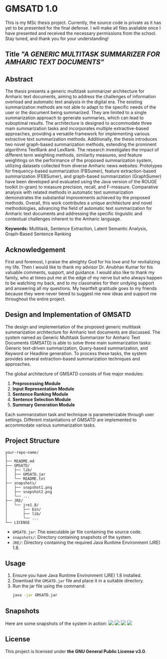 # GMSATD 1.0
This is my MSc thesis project. Currently, the source code is private as it has yet to be presented for the final defense. I will make all files available once I have presented and received the necessary permissions from the school. Stay tuned, and thank you for your understanding!

## Title _"A GENERIC MULTITASK SUMMARIZER FOR AMHARIC TEXT DOCUMENTS"_

## Abstract
The thesis presents a generic multitask summarizer architecture for Amharic text documents, aiming to address the challenges of information overload and automatic text analysis in the digital era. The existing summarization methods are not able to adapt to the specific needs of the user or the document being summarized. They are limited to a single summarization approach to generate summaries, which can lead to suboptimal results. The architecture is designed to accommodate three main summarization tasks and incorporates multiple extractive-based approaches, providing a versatile framework for implementing various extractive text summarization methods. Additionally, the thesis introduces two novel graph-based summarization methods, extending the prominent algorithms TextRank and LexRank. The research investigates the impact of different term weighting methods, similarity measures, and feature weightings on the performance of the proposed summarization system, utilizing datasets collected from diverse Amharic news websites. Prototypes for frequency-based summarization (FBSumer), feature extraction-based summarization (FEBSumer), and graph-based summarization (GraphSumer) have been developed and evaluated using the Java version of the ROUGE toolkit (n-gram) to measure precision, recall, and F-measure. Comparative analysis with related methods in automatic text summarization demonstrates the substantial improvements achieved by the proposed methods. Overall, this work contributes a unique architecture and novel methodologies, advancing the field of automatic text summarization for Amharic text documents and addressing the specific linguistic and contextual challenges inherent to the Amharic language.

**Keywords:** Multitask, Sentence Extraction, Latent Semantic Analysis, Graph-Based Sentence Ranking

## Acknowledgement
First and foremost, I praise the almighty God for his love and for revitalizing my life. Then I would like to thank my advisor Dr. Anubhav Kumar for his valuable comments, support, and guidance. I would also like to thank my family, who at times put me at the edge of my nerve but who always happen to be watching my back, and to my classmates for their undying support and answering all my questions. My heartfelt gratitude goes to my friends because they were never tiered to suggest me new ideas and support me throughout the entire project.

## Design and Implementation of GMSATD
The design and implementation of the proposed generic multitask summarization architecture for Amharic text documents are discussed. The system named as Generic Multitask Summarizer for Amharic Text Documents (GMSATD) is able to solve three main summarization tasks: Generic text-driven summarization, Query-based summarization, and Keyword or Headline generation. To process these tasks, the system provides several extraction-based summarization techniques and approaches.

The global architecture of GMSATD consists of five major modules:
1. **Preprocessing Module**
2. **Input Representation Module**
3. **Sentence Ranking Module**
4. **Sentence Selection Module**
5. **Summary Generation Module**

Each summarization task and technique is parameterizable through user settings. Different instantiations of GMSATD are implemented to accommodate various summarization tasks.

## Project Structure
```
your-repo-name/
│
├── README.md
├── GMSATD/
│   ├── lib/
│   ├── GMSATD.jar
│   └── README.txt
├── snapshots/
│   ├── snapshot1.png
│   ├── snapshot2.png
│   └── ...
├── JRE/
│   └── jre1.8/
│       ├── bin/
│       ├── lib/
│       └── ...
└── LICENSE
```

- `GMSATD.jar`: The executable jar file containing the source code.
- `snapshots/`: Directory containing snapshots of the system.
- `JRE/`: Directory containing the required Java Runtime Environment (JRE) 1.8.

## Usage
1. Ensure you have Java Runtime Environment (JRE) 1.8 installed.
2. Download the `GMSATD.jar` file and place it in a suitable directory.
3. Run the jar file using the command:
   ```sh
   java -jar GMSATD.jar

## Snapshots
Here are some snapshots of the system in action:
<img src="https://github.com/Bushra-KB/myResources/blob/main/snapshoots/snap1.JPG" /> 
<img src="https://github.com/Bushra-KB/myResources/blob/main/snapshoots/snap4.JPG" /> 
<img src="https://github.com/Bushra-KB/myResources/blob/main/snapshoots/snap2.JPG" /> 
<img src="https://github.com/Bushra-KB/myResources/blob/main/snapshoots/snap3.JPG" /> 


## License
This project is licensed under **the GNU General Public License v3.0**.
